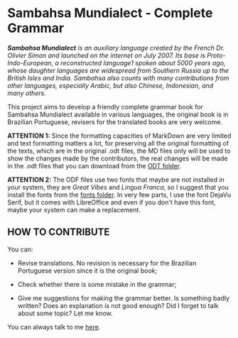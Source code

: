 # Sambahsa Mundialect - Complete Grammar

***Sambahsa Mundialect*** *is an auxiliary language created by the French Dr. Olivier Simon and launched on the internet on July 2007. Its base is Proto-Indo-European, a reconstructed language1 spoken about 5000 years ago, whose daughter languages are widespread from Southern Russia up to the British Isles and India. Sambahsa also counts with many contributions from other languages, especially Arabic, but also Chinese, Indonesian, and many others.*

This project aims to develop a friendly complete grammar book for Sambahsa Mundialect available in various languages, the original book is in Brazilian Portuguese, revisers for the translated books are very welcome.

**ATTENTION 1:** Since the formatting capacities of MarkDown are very limited and text formatting matters a lot, for preserving all the original formatting of the texts, which are in the original .odt files, the MD files only will be used to show the changes made by the contributors, the real changes will be made in the .odt files that you can download from the [ODT folder](https://github.com/hmslima/sambahsacompletegrammar/tree/master/ODT).

**ATTENTION 2:** The ODF files use two fonts that maybe are not installed in your system, they are *Great Vibes* and *Lingua Franca*, so I suggest that you install the fonts from the [fonts folder](https://github.com/hmslima/sambahsacompletegrammar/tree/master/fonts). In very few parts, I use the font DejaVu Serif, but it comes with LibreOffice and even if you don't have this font, maybe your system can make a replacement.

## HOW TO CONTRIBUTE

You can:

* Revise translations. No revision is necessary for the Brazilian Portuguese version since it is the original book;

* Check whether there is some mistake in the grammar;

* Give me suggestions for making the grammar better. Is something badly written? Does an explanation is not good enough? Did I forget to talk about some topic? Let me know.

You can always talk to me [here](https://github.com/hmslima/sambahsacompletegrammar/issues).
